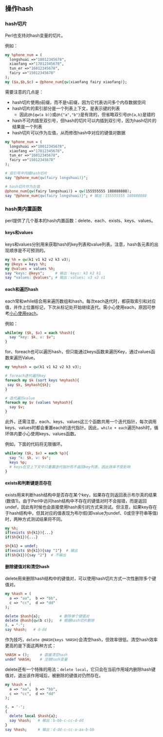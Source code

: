 ## 操作hash

### hash切片

Perl也支持对hash变量的切片。

例如：

```perl
my %phone_num = (
  longshuai =>"18012345678",
  xiaofang =>"17012345678",
  tun_er =>"16012345678",
  fairy =>"15012345678"
);
my ($a,$b,$c) = @phone_num{qw(xiaofang fairy xiaofang)};
```

需要注意的几点是：  

- hash切片使用`@`前缀，而不是`%`前缀，因为它代表访问多个内存数据空间  
- hash切片的索引部分是一个列表上下文，是表示键的列表  
  - 因此`@h{qw(a b)}`或`@h{"a","b"}`是有效的，但省略双引号`@h{a,b}`是错的  
- hash不可内插至双引号，但hash的切片可以内插到双引号，因为hash切片的结果是一个列表  
- hash切片可以作为左值，从而修改hash中对应的键值对数据  

```perl
my %phone_num = (
  longshuai =>"18012345678",
  xiaofang =>"17012345678",
  tun_er =>"16012345678",
  fairy =>"15012345678"
);

# 双引号中内插hash切片
say "@phone_num{qw(fairy longshuai)}";

# hash切片作为左值
@phone_num{qw(fairy longshuai)} = qw(155555555 188888888);
say "@phone_num{qw(fairy longshuai)}"; # 输出：155555555 188888888
```

### hash类内置函数

perl提供了几个基本的hash内置函数：delete、each、exists、keys、values。

#### keys和values

keys和values分别用来获取hash的key列表和value列表。注意，hash各元素的出现顺序是不可预测的。

```perl
my %h = qw(k1 v1 k2 v2 k3 v3);
my @keys = keys %h;
my @values = values %h;
say "keys: @keys";     # 输出：keys: k3 k2 k1
say "values: @values"; # 输出：values: v3 v2 v1
```

#### each和遍历hash

each常和while结合用来遍历数组和hash。每次each迭代时，都获取索引和对应值，并作上位置标记，下次从标记处开始继续迭代。需小心使用each，原因可参考[小心使用each](./ch3/5_iterator.md#perl_each)。

例如：

```perl
while(my ($k, $v) = each %hash){
  say "key: $k, v: $v";
}
```

for、foreach也可以遍历hash，但只能通过keys函数来遍历Key，通过values函数来遍历Value。 

```perl
my %myhash = qw(k1 v1 k2 v2 k3 v3);

# foreach迭代遍历key
foreach my $k (sort keys %myhash){
 say $k, $myhash{$k};
}

# 迭代遍历value
foreach my $v (values %myhash){
  say $v;
}
```

此外，还需注意，each、keys、values这三个函数共用一个迭代指针，每次调用keys、values时都会重置each的迭代指针。因此，`while + each`遍历hash时，循环体内要小心使用keys、values函数。

例如，下面的代码将无限循环。

```perl
while(my ($k, $v) = each %p){
  say "k: $k, v: $v";
  keys %p;
  # keys在空上下文中只重置迭代指针而不返回key列表，因此效率不受影响
}
```

#### exists和判断键是否存在

exists用来判断hash结构中是否存在某个key，如果存在则返回表示布尔真的结果(数值1)。由于Perl中访问hash结构中不存在的键值对时不会报错，而是返回undef，因此有时候也会直接使用hash索引的方式来测试。但注意，如果key存在于hash结构中，但其对应的值表现为布尔假(即value为undef、0或空字符串等值)时，两种方式测试结果将不同。

```perl
my %h;
if(exists $h{k1}){...}
if($h{k1}){...}

$h{k1} = undef;
if(exists $h{k1}){say "1"}  # 输出
if($h{k1}){say "2"}  # 不输出
```

#### 删除键值对和清空hash

delete用来删除hash结构中的键值对，可以使用hash切片方式一次性删除多个键值对。

```perl
my %hash = (
  a => "aa",  b => "bb",
  c => "cc",  d => "dd"
);

delete $hash{a};         # 删除单个键值对
delete @hash{qw(b c)};   # 根据hash切片删除
$, = "-";
say %hash;   # d-dd
```

作为技巧，`delete @HASH{keys %HASH}`会清空hash，但效率很低。清空hash效率更高的是下面这两种方式：

```perl
%HASH = ();     # 直接清空hash
undef %HASH;    # 注销hash变量
```

delete还有一个特殊的用法：`delete local`，它只会在当前作用域内删除hash键值对，退出该作用域后，被删除的键值对仍然存在。

```perl
my %hash = (
  a => "aa",  b => "bb",
  c => "cc",  d => "dd"
);

$, = '-';
{
  delete local $hash{a};
  say %hash;   # 输出：b-bb-c-cc-d-dd
}
say %hash;     # 输出：d-dd-c-cc-a-aa-b-bb
```


